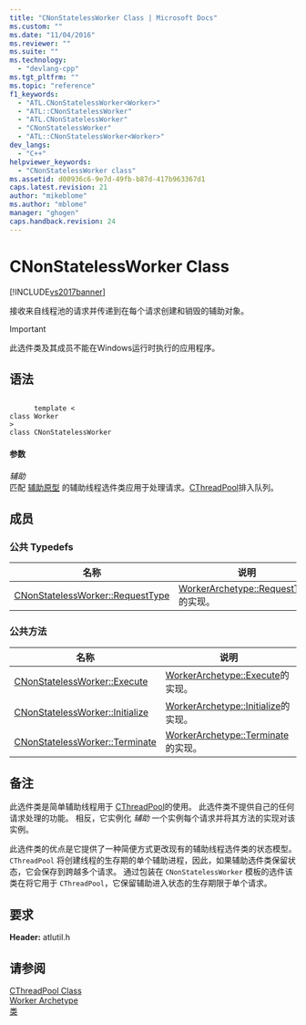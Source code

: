 ```yaml
---
title: "CNonStatelessWorker Class | Microsoft Docs"
ms.custom: ""
ms.date: "11/04/2016"
ms.reviewer: ""
ms.suite: ""
ms.technology: 
  - "devlang-cpp"
ms.tgt_pltfrm: ""
ms.topic: "reference"
f1_keywords: 
  - "ATL.CNonStatelessWorker<Worker>"
  - "ATL::CNonStatelessWorker"
  - "ATL.CNonStatelessWorker"
  - "CNonStatelessWorker"
  - "ATL::CNonStatelessWorker<Worker>"
dev_langs: 
  - "C++"
helpviewer_keywords: 
  - "CNonStatelessWorker class"
ms.assetid: d00936c6-9e7d-49fb-b87d-417b963367d1
caps.latest.revision: 21
author: "mikeblome"
ms.author: "mblome"
manager: "ghogen"
caps.handback.revision: 24
---
```

# CNonStatelessWorker Class
[!INCLUDE[vs2017banner](../../assembler/inline/includes/vs2017banner.md)]

接收来自线程池的请求并传递到在每个请求创建和销毁的辅助对象。  
  
> [!IMPORTANT]
>  此选件类及其成员不能在Windows运行时执行的应用程序。  
  
## 语法  
  
```  
  
      template <  
class Worker  
>  
class CNonStatelessWorker  
```  
  
#### 参数  
 *辅助*  
 匹配 [辅助原型](../../atl/reference/worker-archetype.md) 的辅助线程选件类应用于处理请求。[CThreadPool](../../atl/reference/cthreadpool-class.md)排入队列。  
  
## 成员  
  
### 公共 Typedefs  
  
|名称|说明|  
|--------|--------|  
|[CNonStatelessWorker::RequestType](../Topic/CNonStatelessWorker::RequestType.md)|[WorkerArchetype::RequestType](../Topic/WorkerArchetype::RequestType.md)的实现。|  
  
### 公共方法  
  
|名称|说明|  
|--------|--------|  
|[CNonStatelessWorker::Execute](../Topic/CNonStatelessWorker::Execute.md)|[WorkerArchetype::Execute](../Topic/WorkerArchetype::Execute.md)的实现。|  
|[CNonStatelessWorker::Initialize](../Topic/CNonStatelessWorker::Initialize.md)|[WorkerArchetype::Initialize](../Topic/WorkerArchetype::Initialize.md)的实现。|  
|[CNonStatelessWorker::Terminate](../Topic/CNonStatelessWorker::Terminate.md)|[WorkerArchetype::Terminate](../Topic/WorkerArchetype::Terminate.md)的实现。|  
  
## 备注  
 此选件类是简单辅助线程用于 [CThreadPool](../../atl/reference/cthreadpool-class.md)的使用。  此选件类不提供自己的任何请求处理的功能。  相反，它实例化 *辅助* 一个实例每个请求并将其方法的实现对该实例。  
  
 此选件类的优点是它提供了一种简便方式更改现有的辅助线程选件类的状态模型。  `CThreadPool` 将创建线程的生存期的单个辅助进程，因此，如果辅助选件类保留状态，它会保存到跨越多个请求。  通过包装在 `CNonStatelessWorker` 模板的选件该类在将它用于 `CThreadPool`，它保留辅助进入状态的生存期限于单个请求。  
  
## 要求  
 **Header:** atlutil.h  
  
## 请参阅  
 [CThreadPool Class](../../atl/reference/cthreadpool-class.md)   
 [Worker Archetype](../../atl/reference/worker-archetype.md)   
 [类](../../atl/reference/atl-classes.md)